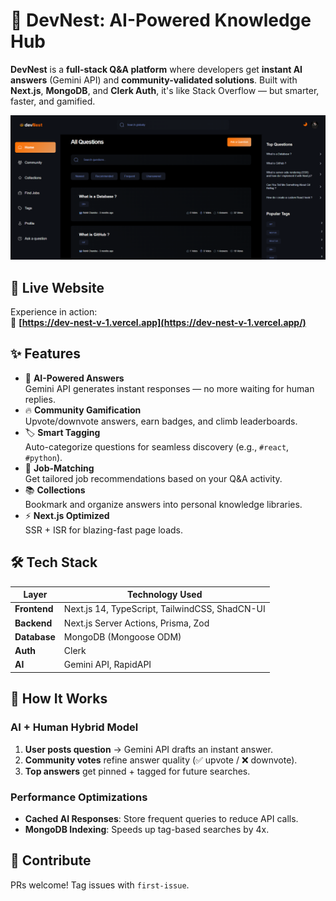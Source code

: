 # 🚀 DevNest: AI-Powered Knowledge Hub  

**DevNest** is a **full-stack Q&A platform** where developers get **instant AI answers** (Gemini API) and **community-validated solutions**. Built with **Next.js**, **MongoDB**, and **Clerk Auth**, it's like Stack Overflow — but smarter, faster, and gamified.  

<p align="center">
  <img src="ss.png" alt="devNest Home Page" width="650"/>
</p>

## 🌟 Live Website  
Experience in action:  
🔗 **[https://dev-nest-v-1.vercel.app](https://dev-nest-v-1.vercel.app/)**

## ✨ Features  

- 🤖 **AI-Powered Answers**  
  Gemini API generates instant responses — no more waiting for human replies.  
- 🔥 **Community Gamification**  
  Upvote/downvote answers, earn badges, and climb leaderboards.  
- 🏷️ **Smart Tagging**  
  Auto-categorize questions for seamless discovery (e.g., `#react`, `#python`).  
- 💼 **Job-Matching**  
  Get tailored job recommendations based on your Q&A activity.  
- 📚 **Collections**  
  Bookmark and organize answers into personal knowledge libraries.  
- ⚡ **Next.js Optimized**  
  SSR + ISR for blazing-fast page loads.  

## 🛠️ Tech Stack  

| Layer          | Technology Used |  
|----------------|-----------------|  
| **Frontend**   | Next.js 14, TypeScript, TailwindCSS, ShadCN-UI |  
| **Backend**    | Next.js Server Actions, Prisma, Zod |  
| **Database**   | MongoDB (Mongoose ODM) |  
| **Auth**       | Clerk |  
| **AI**         | Gemini API, RapidAPI |  

## 🧠 How It Works  

### **AI + Human Hybrid Model**  
1. **User posts question** → Gemini API drafts an instant answer.  
2. **Community votes** refine answer quality (✅ upvote / ❌ downvote).  
3. **Top answers** get pinned + tagged for future searches.  

### **Performance Optimizations**  
- **Cached AI Responses**: Store frequent queries to reduce API calls.  
- **MongoDB Indexing**: Speeds up tag-based searches by 4x.

## 🤝 Contribute  
PRs welcome! Tag issues with `first-issue`.  
